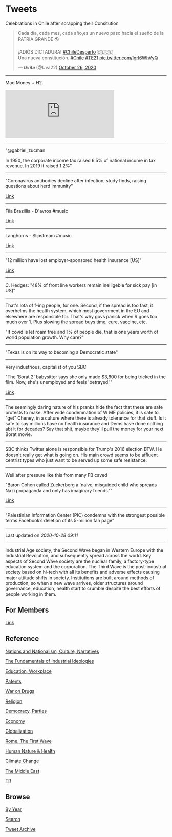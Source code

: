 # Tweets

Celebrations in Chile after scrapping their Consitution

<blockquote class="twitter-tweet"><p lang="es" dir="ltr">Cada día, cada mes, cada año,es un nuevo paso hacia el sueño de la PATRIA GRANDE 🌎<br><br>¡ADIÓS DICTADURA! <a href="https://twitter.com/hashtag/ChileDesperto?src=hash&amp;ref_src=twsrc%5Etfw">#ChileDesperto</a> 🇨🇱🇨🇱<br>Una nueva constitución. <a href="https://twitter.com/hashtag/Chile?src=hash&amp;ref_src=twsrc%5Etfw">#Chile</a> <a href="https://twitter.com/hashtag/TE21?src=hash&amp;ref_src=twsrc%5Etfw">#TE21</a> <a href="https://t.co/Igrl6WhVyQ">pic.twitter.com/Igrl6WhVyQ</a></p>&mdash; 𝑼𝒗𝒊𝒕𝒂 (@Uva22) <a href="https://twitter.com/Uva22/status/1320770044893212679?ref_src=twsrc%5Etfw">October 26, 2020</a></blockquote> <script async src="https://platform.twitter.com/widgets.js" charset="utf-8"></script>

---

Mad Money + H2. 

<iframe width="340"  src="https://www.youtube.com/embed/m7VIhL2cg60" frameborder="0" allow="accelerometer; autoplay; clipboard-write; encrypted-media; gyroscope; picture-in-picture" allowfullscreen></iframe>

---

"@gabriel_zucman

In 1950, the corporate income tax raised 6.5% of national income in
tax revenue. In 2019 it raised 1.2%"

---

"Coronavirus antibodies decline after infection, study finds, raising
questions about herd immunity"

[Link](https://www.cnbc.com/2020/10/27/herd-immunity-coronavirus-antibodies-fall-after-infection-study-says.html)

---

Fila Brazillia - D'avros \#music

[Link](https://youtu.be/B7kx9vsrK8Y)

---

Langhorns - Slipstream \#music

[Link](https://youtu.be/drodN-SnmJU)

---

"12 million have lost employer-sponsored health insurance [US]"

[Link](https://www.cbsnews.com/news/health-insurance-coronavirus-pandemic-12-million-lost-employer-sponsored/)

---

C. Hedges: "48% of front line workers remain inelligeble for sick pay [in US]"

---

That's lota of f-ing people, for one. Second, if the spread is too
fast, it overhelms the health system, which most government in the EU
and elsewhere are responsible for. That's why govs panick when R goes
too much over 1. Plus slowing the spread buys time; cure, vaccine, etc.

"If covid is let roam free and 1% of people die, that is one years
worth of world population growth. Why care?"

---

"Texas is on its way to becoming a Democratic state"

---

Very industrious, capitalist of you SBC

"The 'Borat 2' babysitter says she only made $3,600 for being tricked
in the film. Now, she's unemployed and feels 'betrayed.'"

[Link](https://www.insider.com/borat-2-babysitter-movie-gofundme-campaign-jeanise-jones-amazon-stream-2020-10)

---

The seemingly daring nature of his pranks hide the fact that these are
safe protests to make. After wide condemnation of W ME policies, it is
safe to "get" Cheney, in a culture where there is already tolerance
for that stuff. Is it safe to say millions have no health insurance
and Dems have done nothing abt it for decades? Say that shit, maybe
they'll pull the money for your next Borat movie.

---

SBC thinks Twitter alone is responsible for Trump's 2016 election
BTW. He doesn't really get what is going on. His main crowd seems to
be affluent centrist types who just want to be served up some safe
resistance. 

---

Well after pressure like this from many FB caved

"Baron Cohen called Zuckerberg a 'naive, misguided child who spreads
Nazi propaganda and only has imaginary friends.'"

[Link](https://www.businessinsider.com/sacha-baron-cohen-tore-into-mark-zuckerberg-again-at-the-golden-globes-2020-1)

---

"Palestinian Information Center (PIC) condemns with the strongest
possible terms Facebook’s deletion of its 5-million fan page"

---

Last updated on *2020-10-28 09:11*

---


Industrial Age society, the Second Wave began in Western Europe with
the Industrial Revolution, and subsequently spread across the
world. Key aspects of Second Wave society are the nuclear family, a
factory-type education system and the corporation. The Third Wave is
the post-industrial society based on hi-tech with all its benefits and
adverse effects causing major attitude shifts in society. Institutions
are built around methods of production, so when a new wave arrives,
older structures around governance, education, health start to crumble
despite the best efforts of people working in them.

## For Members

[Link](https://thirdwave-members.herokuapp.com)

## Reference

[Nations and Nationalism, Culture, Narratives](/2013/02/nations-and-nationalism.md)

[The Fundamentals of Industrial Ideologies](/2011/04/fundamentals-of-industrial-ideologies.md)

[Education, Workplace](2017/09/education-workplace.md)

[Patents](/2018/09/patents.md)

[War on Drugs](/2019/11/war-on-drugs.md)

[Religion](/2015/04/god-religion.md)

[Democracy, Parties](/2016/11/democracy.md)

[Economy](/2018/05/economy.md)

[Globalization](/2018/09/globalization.md)

[Rome, The First Wave](/2017/12/rome.md)

[Human Nature & Health](/2020/07/human-nature.md)

[Climate Change](/2018/12/climate.md)

[The Middle East](/2019/07/middleeast.md)

[TR](../tr)

## Browse

[By Year](years.md)

[Search](search.html)

[Tweet Archive](/tweets/README.md)



